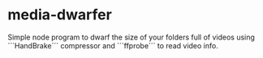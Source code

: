 # media-dwarfer
Simple node program to dwarf the size of your folders full of videos using ´´´HandBrake´´´ compressor and ´´´ffprobe´´´ to read video info.